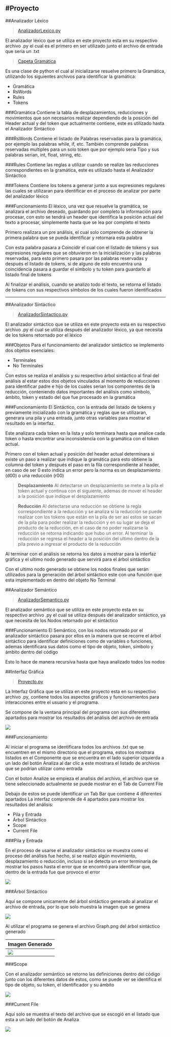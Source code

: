 #Proyecto
---
##Analizador Léxico
> [AnalizadorLexico.py](https://github.com/Anexo0/Sem_Traductores_De_Lenguajes_ll/blob/main/Proyecto/AnalizadorLexico.py)

El analizador léxico que se utiliza en este proyecto esta en su respectivo archivo .py el cual es el primero en ser utilizado junto el archivo de entrada que seria un .txt

> [Capeta Gramática](https://github.com/Anexo0/Sem_Traductores_De_Lenguajes_ll/tree/main/Proyecto/Gramatica)

Es una clase de python el cual al inicializarse resuelve primero la Gramática, utilizando los siguientes archivos para identificar la gramática:

- Gramática
- RsWords
- Rules
- Tokens

###Gramática
Contiene la tabla de desplazamientos, reducciones y movimientos que son necesarios realizar dependiendo de la posición del Header actual y del token que actualmente contiene, este es utilizado hasta el Analizador Sintáctico

###RsWords
Contiene el listado de Palabras reservadas para la gramática, por ejemplo las palabras while, if, etc.
También comprende palabras reservadas multiples para un solo token que por ejemplo seria Tipo y sus palabras serian, int, float, string, etc.

###Rules
Contiene las reglas a utilizar cuando se realize las reducciones correspondientes en la gramática, este es utilizado hasta el Analizador Sintáctico

###Tokens
Contiene los tokens a generar junto a sus expresiones regulares las cuales se utilizaran para identificar en el proceso de analizar por parte del analizador léxico

###Funcionamiento
El léxico, una vez que resuelve la gramática, se analizara el archivo deseado, guardando por completo la información para procesar, con esto se tendrá un header que identifica la posición actual del texto a procesar, simplemente hasta que se lea por completo el texto

Primero realizara un pre análisis, el cual solo comprende de obtener la primera palabra que se pueda identificar y retornara esta palabra

Con esta palabra pasara a Coincidir el cual con el listado de tokens y sus expresiones regulares que se obtuvieron en la inicialización y las palabras reservadas, para esto primero pasara por las palabras reservadas y después el listado de tokens, si de alguno de esto encuentra una coincidencia pasara a guardar el símbolo y tu token para guardarlo al listado final de tokens

Al finalizar el análisis, cuando se analizo todo el texto, se retorna el listado de tokens con sus respectivos símbolos de los cuales fueron identificados

---

##Analizador Sintáctico

>[AnalizadorSintactico.py](https://github.com/Anexo0/Sem_Traductores_De_Lenguajes_ll/blob/main/Proyecto/AnalizadorSintactico.py)

El analizador sintáctico que se utiliza en este proyecto esta en su respectivo archivo .py el cual se utiliza después del analizador léxico, ya que necesita de los tokens retornado por el léxico

###Objetos
Para el funcionamiento del analizador sintáctico se implemento dos objetos esenciales:
- Terminales
- No Terminales

Con estos se realiza el análisis y su respectivo árbol sintáctico al final del análisis al estar estos dos objetos vinculados al momento de reducciones para identificar padre e hijo de los cuales serian los componentes de la reducción, conteniendo datos importantes del análisis como símbolo, ámbito, token y estado del que fue procesado en la gramática

###Funcionamiento
El Sintáctico, con la entrada del listado de tokens y previamente inicializado con la gramática y reglas que se utilizaran, generara una pila y una entrada, junto otras variables para mostrar el resultado en la interfaz.

Este analizara cada token en la lista y solo terminara hasta que analice cada token o hasta encontrar una inconsistencia con la gramática con el token actual.

Primero con el token actual y posición del header actual determinara si existe un paso a realizar que indique la gramática para esto obtiene la columna del token y después el paso en la fila correspondiente al header, en caso de ser 0 esto indica un error pero la norma es un desplazamiento (d00) o una reducción (r00)


>**Desplazamiento**
Al detectarse un desplazamiento se mete a la pila el token actual y continua con el siguiente, ademas de mover el header a la posición que indique el desplazamiento 

>**Reducción**
Al detectarse una reducción se obtiene la regla correspondiente a la reducción y se analiza si la reducción se puede realizar con los tokens que están en la pila de ser asi estos se sacan de la pila para poder realizar la reducción y en su lugar se deja el producto de la reducción, en el caso de no poder realizarse la reducción se retorna indicando que hubo un error.
Al terminar la reducción se regresa el header a la posición del ultimo dentro de la pila previo a ingresar el producto de la 
reducción


Al terminar con el análisis se retorna los datos a mostrar para la interfaz gráfica y el ultimo nodo generado que servirá para el árbol sintáctico

Con el ultimo nodo generado se obtiene los nodos finales que serán utilizados para la generación del árbol sintáctico este con una función que esta implementado en dentro del objeto No Terminal

##Analizador Semántico

>[AnalizadorSemantico.py]()

El analizador semántico que se utiliza en este proyecto esta en su respectivo archivo .py el cual se utiliza después del analizador sintáctico, ya que necesita de los Nodos retornado por el sintáctico

###Funcionamiento
El Semántico, con los nodos retornado por el analizador sintáctico pasara por ellos en la manera que se recorre el árbol sintáctico para identificar definiciones como de variables o funciones, ademas identificara sus datos como el tipo de objeto, token, símbolo y ámbito dentro del código

Esto lo hace de manera recursiva hasta que haya analizado todos los nodos

##Interfaz Gráfica

>[Proyecto.py](https://github.com/Anexo0/Sem_Traductores_De_Lenguajes_ll/blob/main/Proyecto/Proyecto.py)

La Interfaz Gráfica que se utiliza en este proyecto esta en su respectivo archivo .py, contiene todos los aspectos gráficos y funcionamientos para interacciones entre el usuario y el programa.

Se compone de la ventana principal del programa con sus diferentes apartados para mostrar los resultados del análisis del archivo de entrada

![](Captures/1.jpg)

###Funcionamiento

Al iniciar el programa se identificara todos los archivos .txt que se encuentren en el mismo directorio que el programa, estos los mostrara listados en el Componente que se encuentra en el lado superior izquierda a un lado del botón Analiza al dar clic a este mostrara el listado de archivos que se podrían utilizar como entrada

Con el boton Analize se empieza el analisis del archivo, el archivo que se tiene seleccionado actualmente se puede mostrar en el Tab de Current File

Debajo de estos se puede identificar un Tab Bar que contiene 4 diferentes apartados
La interfaz comprende de 4 apartados para mostrar los resultados del análisis:

- Pila y Entrada
- Árbol Sintáctico
- Scope
- Current File

###Pila y Entrada

En el proceso de usarse el analizador sintáctico se muestra como el proceso del análisis fue hecho, si se realizo algún movimiento, desplazamiento o reducción, incluso si se detecta un error terminaría de mostrar los pasos hasta el error que se encontró para identificar que, dentro de la entrada fue que provoco el error

![](Captures/2.jpg)

###Árbol Sintáctico

Aquí se compone unicamente del árbol sintáctico generado al analizar el archivo de entrada, por lo que solo muestra la imagen que se genera

![](Captures/3.jpg)

Al utilizar el programa se genera el archivo Graph.png del árbol sintáctico generado

|Imagen Generado    |
|-------------------|
|![](Captures/4.png)|

###Scope

Con el analizador semántico se retorno las definiciones dentro del código junto con los diferentes datos de estos, como se puede ver se identifica el tipo de objeto, su token, el identificador y su ámbito 

![](Captures/5.jpg)

###Current File

Aquí solo se muestra el texto del archivo que se escogió en el listado que esta a un lado del botón de Analiza

![](Captures/6.jpg)

